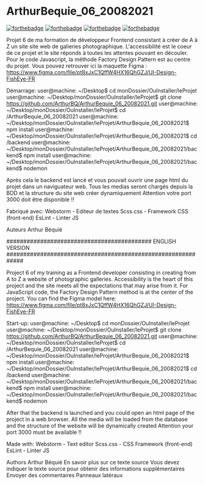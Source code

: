 # ArthurBequie_06_20082021

[![forthebadge](https://forthebadge.com/images/badges/powered-by-electricity.svg)](https://forthebadge.com) 
[![forthebadge](https://forthebadge.com/images/badges/validated-html5.svg)](https://forthebadge.com)
[![forthebadge](https://forthebadge.com/images/badges/uses-css.svg)](https://forthebadge.com)
[![forthebadge](https://forthebadge.com/images/badges/made-with-javascript.svg)](https://forthebadge.com)

Projet 6 de ma formation de développeur Frontend consistant à créer de A à Z un site site web de galieries photographique. 
L'accessibilité est le coeur de ce projet et le site réponds à toutes les attentes pouvant en découler. 
Pour le code Javascript, la méthode Factory Design Pattern est au centre du projet.
Vous pouvez retrouver ici la maquette Figma : https://www.figma.com/file/pt8xJxC1QffW4HX16QhGZJ/UI-Design-FishEye-FR

Démarrage:
user@machine: ~/Desktop$ cd monDossier/OuInstaller/leProjet
user@machine: ~/Desktop/monDossier/OuInstaller/leProjet$ git clone https://github.com/ArthurBQ/ArthurBequie_06_20082021.git
user@machine: ~/Desktop/monDossier/OuInstaller/leProjet$ cd /ArthurBequie_06_20082021
user@machine: ~/Desktop/monDossier/OuInstaller/leProjet/ArthurBequie_06_20082021$ npm install
user@machine: ~/Desktop/monDossier/OuInstaller/leProjet/ArthurBequie_06_20082021$ cd /backend
user@machine: ~/Desktop/monDossier/OuInstaller/leProjet/ArthurBequie_06_20082021/backend$ npm install
user@machine: ~/Desktop/monDossier/OuInstaller/leProjet/ArthurBequie_06_20082021/backend$ nodemon

Après cela le backend est lancé et vous pouvait ouvrir une page html du projet dans un naviguateur web. 
Tous les medias seront chargés depuis la BDD et la structure du site web créer dynamiquement
Attention votre port 3000 doit être disponible !!

Fabriqué avec: 
Webstorm - Editeur de textes
Scss.css - Framework CSS (front-end)
EsLint - Linter JS

Auteurs
Arthur Béquié

########################################### ENGLISH VERSION #############################################################

Project 6 of my training as a Frontend developer consisting in creating from A to Z a website of photographic galleries.
Accessibility is the heart of this project and the site meets all the expectations that may arise from it.
For JavaScript code, the Factory Design Pattern method is at the center of the project.
You can find the Figma model here: https://www.figma.com/file/pt8xJxC1QffW4HX16QhGZJ/UI-Design-FishEye-FR

Start-up:
user@machine: ~/Desktop$ cd monDossier/OuInstaller/leProjet
user@machine: ~/Desktop/monDossier/OuInstaller/leProjet$ git clone https://github.com/ArthurBQ/ArthurBequie_06_20082021.git
user@machine: ~/Desktop/monDossier/OuInstaller/leProjet$ cd /ArthurBequie_06_20082021
user@machine: ~/Desktop/monDossier/OuInstaller/leProjet/ArthurBequie_06_20082021$ npm install
user@machine: ~/Desktop/monDossier/OuInstaller/leProjet/ArthurBequie_06_20082021$ cd /backend
user@machine: ~/Desktop/monDossier/OuInstaller/leProjet/ArthurBequie_06_20082021/backend$ npm install
user@machine: ~/Desktop/monDossier/OuInstaller/leProjet/ArthurBequie_06_20082021/backend$ nodemon

After that the backend is launched and you could open an html page of the project in a web browser.
All the media will be loaded from the database and the structure of the website will be dynamically created
Attention your port 3000 must be available !!

Made with:
Webstorm - Text editor
Scss.css - CSS Framework (front-end)
EsLint - Linter JS

Authors
Arthur Béquié 
En savoir plus sur ce texte source
Vous devez indiquer le texte source pour obtenir des informations supplémentaires
Envoyer des commentaires
Panneaux latéraux

